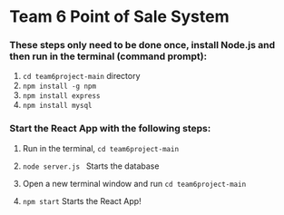 # Team 6 Point of Sale System

### These steps only need to be done once, install Node.js and then run in the terminal (command prompt):
1. `cd team6project-main` directory
2. `npm install -g npm`
3. `npm install express`
4. `npm install mysql` 

### Start the React App with the following steps:
1. Run in the terminal, `cd team6project-main`
2. `node server.js ` Starts the database

3. Open a new terminal window and run `cd team6project-main`
4. `npm start` Starts the React App!

